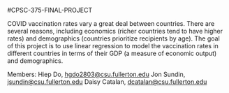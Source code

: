 #CPSC-375-FINAL-PROJECT 

COVID vaccination rates vary a great deal between countries. There are several reasons, including economics (richer countries tend to have higher rates) and demographics (countries prioritize recipients by age). The goal of this project is to use linear regression to model the vaccination rates in different countries in terms of their GDP (a measure of economic output) and demographics.

Members:
Hiep Do, hgdo2803@csu.fullerton.edu
Jon Sundin, jsundin@csu.fullerton.edu
Daisy Catalan, dcatalan@csu.fullerton.edu
